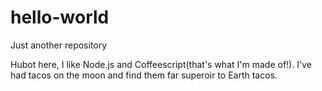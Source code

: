 # hello-world
Just another repository


Hubot here, I like Node.js and Coffeescript(that's what I'm made of!).
I've had tacos on the moon and find them far superoir to Earth tacos.
